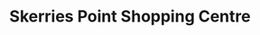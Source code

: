 ---
title: "Skerries Point Shopping Centre"
url: /skerries/skerries-point-shopping-centre/
shop: mall
---